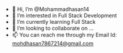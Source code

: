 - 👋 Hi, I’m @Mohammadhasan14
- 👀 I’m interested in Full Stack Development
- 🌱 I’m currently learning Full Stack 
- 💞️ I’m looking to collaborate on ...
- 📫 You can reach me through my Email Id: mohdhasan7867214@gmail.com

<!---
Mohammadhasan14/Mohammadhasan14 is a ✨ special ✨ repository because its `README.md` (this file) appears on your GitHub profile.
You can click the Preview link to take a look at your changes.
--->
